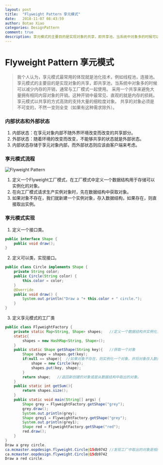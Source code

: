 ```yaml
---
layout: post
title:  "Flyweight Pattern 享元模式"
date:   2018-11-07 08:43:59
author: Botao Xiao
categories: DesignPattern
comment: true
description: 享元模式的主要目的是实现对象的共享，即共享池，当系统中对象多的时候可以减少内存的开销，通常与工厂模式一起使用。采用一个共享来避免大量拥有相同内容对象的开销。这种开销中最常见、直观的就是内存的损耗。享元模式以共享的方式高效的支持大量的细粒度对象。共享的对象必须是不可变的，不然一变则全变（如果有这种需求除外）。
---
```

# Flyweight Pattern 享元模式
> 我个人认为，享元模式最常用的体现就是池化技术，例如线程池，连接池。
> 享元模式的主要目的是实现对象的共享，即共享池，当系统中对象多的时候可以减少内存的开销，通常与工厂模式一起使用。
> 采用一个共享来避免大量拥有相同内容对象的开销。这种开销中最常见、直观的就是内存的损耗。享元模式以共享的方式高效的支持大量的细粒度对象。
> 共享的对象必须是不可变的，不然一变则全变（如果有这种需求除外）。

### 内部状态和外部状态
1. 内部状态：在享元对象内部不随外界环境改变而改变的共享部分。
2. 外部状态：随着环境的改变而改变，不能够共享的状态就是外部状态。
3. 内部状态存储于享元对象内部，而外部状态则应该由客户端来考虑。

### 享元模式流程
![Flyweight Pattern](https://i.imgur.com/RoDOOQZ.png)

1. 定义一个Flyweight工厂模式，在工厂模式中定义一个数据结构用于存储可以实例化的对象。
2. 在向工厂模式请求生产实例对象时，先在数据结构中获取对象。
3. 如果对象不存在，我们就新建一个实例对象，存入数据结构，如果存在，则直接取出实例。

### 享元模式实现
1. 定义一个接口类。
```Java
public interface Shape {
	public void draw();
}
```

2. 定义可以类，实现接口。
```Java
public class Circle implements Shape {
	private String color;
	public Circle(String color) {
		this.color = color;
	}
	@Override
	public void draw() {
		System.out.println("Draw a "+ this.color + " circle.");
	}
}
```

3. 定义享元模式的工厂类
```Java
public class FlyweightFactory {
	private static Map<String, Shape> shapes;	//定义一个数据结构并实例化，用于存储已经实例化后的对象。
	static{
		shapes = new HashMap<String, Shape>();
	}
	public static Shape getShape(String key){	//获取一个对象
		Shape shape = shapes.get(key);
		if(null == shape){	//如果对象不存在，则实例化一个对象，并将对象存入数据结构中
			shape = new Circle(key);
			shapes.put(key, shape);
		}
		return shape;	//返回新创建的对象或是从数据结构中取出的对象。
	}
	public static int getSum(){
		return shapes.size();
	}
	public static void main(String[] args) {
		Shape grey = FlyweightFactory.getShape("grey");
		grey.draw();
		System.out.println(grey);
		Shape grey1 = FlyweightFactory.getShape("grey");
		System.out.println(grey1);
		Shape red = FlyweightFactory.getShape("red");
		red.draw();
	}
}
Draw a grey circle.
ca.mcmaster.oopdesign.flyweight.Circle@15db9742	//发现工厂中取出的对象是相同的。说明没有新的创建。
ca.mcmaster.oopdesign.flyweight.Circle@15db9742
Draw a red circle.
```
